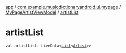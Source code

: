 [app](../../index.md) / [com.example.musicdictionaryandroid.ui.mypage](../index.md) / [MyPageArtistViewModel](index.md) / [artistList](./artist-list.md)

# artistList

`val artistList: LiveData<`[`List`](https://kotlinlang.org/api/latest/jvm/stdlib/kotlin.collections/-list/index.html)`<`[`Artist`](../../com.example.domain.model.entity/-artist/index.md)`>>`